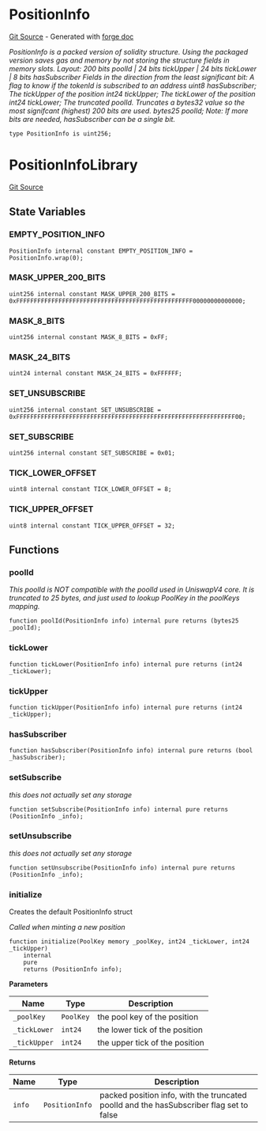 # PositionInfo
[Git Source](https://github.com/uniswap/v4-periphery/blob/ea2bf2e1ba6863bb809fc2ff791744f308c4a26d/src/libraries/PositionInfoLibrary.sol) - Generated with [forge doc](https://book.getfoundry.sh/reference/forge/forge-doc)

*PositionInfo is a packed version of solidity structure.
Using the packaged version saves gas and memory by not storing the structure fields in memory slots.
Layout:
200 bits poolId | 24 bits tickUpper | 24 bits tickLower | 8 bits hasSubscriber
Fields in the direction from the least significant bit:
A flag to know if the tokenId is subscribed to an address
uint8 hasSubscriber;
The tickUpper of the position
int24 tickUpper;
The tickLower of the position
int24 tickLower;
The truncated poolId. Truncates a bytes32 value so the most signifcant (highest) 200 bits are used.
bytes25 poolId;
Note: If more bits are needed, hasSubscriber can be a single bit.*


```solidity
type PositionInfo is uint256;
```

# PositionInfoLibrary
[Git Source](https://github.com/uniswap/v4-periphery/blob/ea2bf2e1ba6863bb809fc2ff791744f308c4a26d/src/libraries/PositionInfoLibrary.sol)


## State Variables
### EMPTY_POSITION_INFO

```solidity
PositionInfo internal constant EMPTY_POSITION_INFO = PositionInfo.wrap(0);
```


### MASK_UPPER_200_BITS

```solidity
uint256 internal constant MASK_UPPER_200_BITS = 0xFFFFFFFFFFFFFFFFFFFFFFFFFFFFFFFFFFFFFFFFFFFFFFFFFF00000000000000;
```


### MASK_8_BITS

```solidity
uint256 internal constant MASK_8_BITS = 0xFF;
```


### MASK_24_BITS

```solidity
uint24 internal constant MASK_24_BITS = 0xFFFFFF;
```


### SET_UNSUBSCRIBE

```solidity
uint256 internal constant SET_UNSUBSCRIBE = 0xFFFFFFFFFFFFFFFFFFFFFFFFFFFFFFFFFFFFFFFFFFFFFFFFFFFFFFFFFFFFFF00;
```


### SET_SUBSCRIBE

```solidity
uint256 internal constant SET_SUBSCRIBE = 0x01;
```


### TICK_LOWER_OFFSET

```solidity
uint8 internal constant TICK_LOWER_OFFSET = 8;
```


### TICK_UPPER_OFFSET

```solidity
uint8 internal constant TICK_UPPER_OFFSET = 32;
```


## Functions
### poolId

*This poolId is NOT compatible with the poolId used in UniswapV4 core. It is truncated to 25 bytes, and just used to lookup PoolKey in the poolKeys mapping.*


```solidity
function poolId(PositionInfo info) internal pure returns (bytes25 _poolId);
```

### tickLower


```solidity
function tickLower(PositionInfo info) internal pure returns (int24 _tickLower);
```

### tickUpper


```solidity
function tickUpper(PositionInfo info) internal pure returns (int24 _tickUpper);
```

### hasSubscriber


```solidity
function hasSubscriber(PositionInfo info) internal pure returns (bool _hasSubscriber);
```

### setSubscribe

*this does not actually set any storage*


```solidity
function setSubscribe(PositionInfo info) internal pure returns (PositionInfo _info);
```

### setUnsubscribe

*this does not actually set any storage*


```solidity
function setUnsubscribe(PositionInfo info) internal pure returns (PositionInfo _info);
```

### initialize

Creates the default PositionInfo struct

*Called when minting a new position*


```solidity
function initialize(PoolKey memory _poolKey, int24 _tickLower, int24 _tickUpper)
    internal
    pure
    returns (PositionInfo info);
```
**Parameters**

|Name|Type|Description|
|----|----|-----------|
|`_poolKey`|`PoolKey`|the pool key of the position|
|`_tickLower`|`int24`|the lower tick of the position|
|`_tickUpper`|`int24`|the upper tick of the position|

**Returns**

|Name|Type|Description|
|----|----|-----------|
|`info`|`PositionInfo`|packed position info, with the truncated poolId and the hasSubscriber flag set to false|


